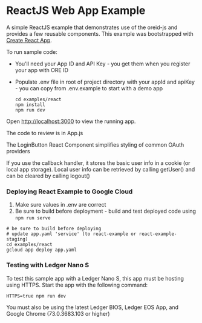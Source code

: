 # ReactJS Web App Example

A simple ReactJS example that demonstrates use of the oreid-js and provides a few reusable components. This example was bootstrapped with [Create React App](https://github.com/facebook/create-react-app).

To run sample code:

- You'll need your App ID and API Key - you get them when you register your app with ORE ID
- Populate .env file in root of project directory with your appId and apiKey - you can copy from .env.example to start with a demo app

    ```
    cd examples/react
    npm install
    npm run dev
    ```

Open [http://localhost:3000](http://localhost:3000) to view the running app.

The code to review is in App.js

The LoginButton React Component simplifies styling of common OAuth providers</br>

If you use the callback handler, it stores the basic user info in a cookie (or local app storage). Local user info can be retrieved by calling getUser() and can be cleared by calling logout()

### Deploying React Example to Google Cloud

1) Make sure values in .env are correct
2) Be sure to build before deployment - build and test deployed code using  ```npm run serve```
```
# be sure to build before deploying
# update app.yaml 'service' (to react-example or react-example-staging)
cd examples/react
gcloud app deploy app.yaml
```

### Testing with Ledger Nano S

To test this sample app with a Ledger Nano S, this app must be hosting using HTTPS. Start the app with the following command:

```
HTTPS=true npm run dev
```

You must also be using the latest Ledger BIOS, Ledger EOS App, and Google Chrome (73.0.3683.103 or higher)
